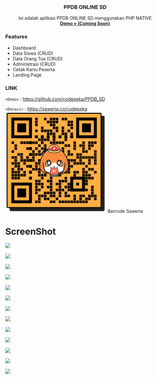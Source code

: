 
<h3 align="center">PPDB ONLINE SD</h3>
<p align="center">
	Ini adalah aplikasi PPDB ONLINE SD menggunakan PHP NATIVE
	<br>
  <a href="https://github.com/codepeka/PPDB_SD"><strong> Demo » (Coming Soon)</strong></a>
</p>

### Features

- Dashboard
- Data Siswa (CRUD)
- Data Orang Tua (CRUD)
- Administrasi (CRUD)
- Cetak Kartu Peserta
- Landing Page



### LINK 

`<Demo>` : <https://github.com/codepeka/PPDB_SD> 

`<Donasi>` : <https://saweria.co/codepeka> 
![](images/saweria.PNG)
Barcode Saweria 


# ScreenShot

![](images/Screenshot-253.png)

![](images/Screenshot-254.png)

![](images/Screenshot-255.png)

![](images/Screenshot-256.png)

![](images/Screenshot-257.png)

![](images/Screenshot-258.png)

![](images/Screenshot-259.png)

![](images/Screenshot-260.png)

![](images/Screenshot-261.png)

![](images/Screenshot-262.png)

![](images/Screenshot-263.png)

![](images/Screenshot-264.png)

![](images/Screenshot-265.png)


